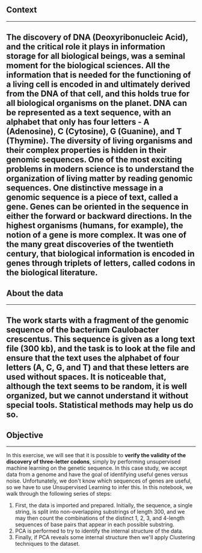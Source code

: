 ## **Context**
---------------------
The discovery of DNA (Deoxyribonucleic Acid), and the critical role it plays in information storage for all biological beings, was a seminal moment for the biological sciences. All the information that is needed for the functioning of a living cell is encoded in and ultimately derived from the DNA of that cell, and this holds true for all biological organisms on the planet.
**DNA can be represented as a text sequence, with an alphabet that only has four letters** - A (Adenosine), C (Cytosine), G (Guanine), and T (Thymine). The diversity of living organisms and their complex properties is hidden in their genomic sequences. One of the most exciting problems in modern science is to understand the organization of living matter by reading genomic sequences. 
**One distinctive message in a genomic sequence is a piece of text, called a gene**. Genes can be oriented in the sequence in either the forward or backward directions. In the highest organisms (humans, for example), the notion of a gene is more complex. 
It was one of the many great discoveries of the twentieth century, that biological information is encoded in genes through **triplets of letters**, **called codons** in the biological literature. 
------------------------------------
## **About the data**
------------------------------------
The work starts with a fragment of the genomic sequence of the bacterium **Caulobacter crescentus**. This sequence is given as a long text file (300 kb), and the task is to look at the file and ensure that the text uses the alphabet of four letters (A, C, G, and T) and that these letters are used without spaces. It is noticeable that, although the text seems to be random, it is well organized, but we cannot understand it without special tools. Statistical methods may help us do so.
----------------------
## **Objective**
----------------------
In this exercise, we will see that it is possible to **verify the validity of the discovery of three-letter codons**, simply by performing unsupervised machine learning on the genetic sequence.
In this case study, we accept data from a genome and have the goal of identifying useful genes versus noise. Unfortunately, we don't know which sequences of genes are useful, so we have to use Unsupervised Learning to infer this. 
In this notebook, we walk through the following series of steps:
  1. First, the data is imported and prepared. Initially, the sequence, a single string, is split into non-overlapping substrings of length 300, and we may then count the combinations of the distinct 1, 2, 3, and 4-length sequences of base pairs that appear in each possible substring.
  2. PCA is performed to try to identify the internal structure of the data.
  3. Finally, if PCA reveals some internal structure then we'll apply Clustering techniques to the dataset.
